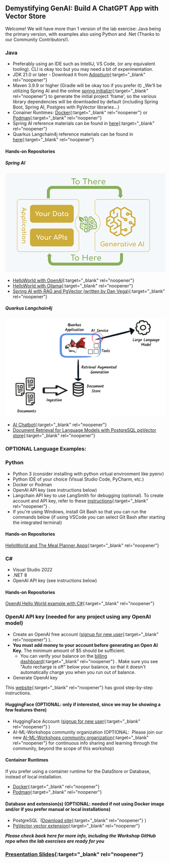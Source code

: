 ## Demystifying GenAI: Build A ChatGPT App with Vector Store

Welcome!  We will have more than 1 version of the lab exercise: Java being the primary version, with examples also using Python and .Net (Thanks to our Community Contributors!).

### Java
- Preferably using an IDE such as IntelliJ, VS Code, (or any equivalent tooling). CLI is okay too but you may need a bit of experimentation.
- JDK 21.0 or later - Download it from [Adoptium](https://adoptium.net/){:target="_blank" rel="noopener"} 
- Maven 3.9.9 or higher (Gradle will be okay too if you prefer it)
_We'll be utilizing Spring AI and the online [spring initializr](https://start.spring.io){:target="_blank" rel="noopener"}  to generate the initial project 'frame', so the various library dependencies will be downloaded by default (including Spring Boot, Spring AI, Postgres with PgVector libraries...)
- Conainer Runtimes: [Docker](https://docs.docker.com/get-started/get-docker/){:target="_blank" rel="noopener"}  or [Podman](https://podman.io/docs/installation){:target="_blank" rel="noopener"} 
- Spring AI reference materials can be found in [here](https://docs.spring.io/spring-ai/reference/){:target="_blank" rel="noopener"}
- Quarkus Langchain4j reference materials can be found in [here](https://quarkus.io/guides/langchain4j/){:target="_blank" rel="noopener"} 

#### Hands-on Repositories

##### Spring AI

![Spring AI](images/spring-ai-integration-diagram-3.png)

- [HelloWorld with OpenAI](https://github.com/ai-ml-workshops/ai-openai-helloworld){:target="_blank" rel="noopener"} 
- [HelloWorld with Ollama](https://github.com/ai-ml-workshops/ai-ollama-helloworld){:target="_blank" rel="noopener"} 
- [Spring AI with RAG and PgVector (written by Dan Vega)](https://www.danvega.dev/blog/2024/10/22/getting-started-with-spring-ai-rag#building-your-first-rag-application){:target="_blank" rel="noopener"} 

##### Quarkus Langchain4j

![Quarkus LangChain4j](images/quarkus-llms-big-picture.png)

- [AI Chatbot](https://github.com/ai-ml-workshops/ai-quarkus-langchain4j-chatbot){:target="_blank" rel="noopener"} 
- [Document Retrieval for Language Models with PostgreSQL pgVector store](https://github.com/ai-ml-workshops/ai-quarkus-langchain4j-doc-retrieval){:target="_blank" rel="noopener"} 

### OPTIONAL Language Examples:

### Python
- Python 3 (consider installing with python virtual environment like pyenv)
- Python IDE of your choice (Visual Studio Code, PyCharm, etc.)
- Docker or Podman
- OpenAI API key (see instructions below)
- Langchain API key to use LangSmith for debugging (optional). To create account and API key, refer to these [instructions](https://docs.smith.langchain.com/administration/how_to_guides/organization_management/create_account_api_key#create-an-account){:target="_blank" rel="noopener"} .
- If you're using Windows, install Git Bash so that you can run the commands below (if using VSCode you can select Git Bash after starting the integrated terminal)

#### Hands-on Repositories

[HelloWorld and The Meal Planner Apps](https://github.com/ai-ml-workshops/meal-planner-chatbot){:target="_blank" rel="noopener"} 

### C#

- Visual Studio 2022
- .NET 8
- OpenAI API key (see instructions below)

#### Hands-on Repositories

[OpenAI Hello World example with C#](https://github.com/ai-ml-workshops/openai-csharp-helloworld){:target="_blank" rel="noopener"} 
 
### OpenAI API key (needed for any project using any OpenAI model)

- Create an OpenAI free account ([signup for new user](https://platform.openai.com/signup/){:target="_blank" rel="noopener"} ).
- **You must add money to your account before generating an Open AI Key.** The minimum amount of $5 should be sufficient. 
  - You can verify your balance on the [billing dashboard](https://platform.openai.com/settings/organization/billing/overview){:target="_blank" rel="noopener"} . Make sure you see "Auto recharge is off" below your balance, so that it doesn't automatically charge you when you run out of balance.
- Generate OpenAI key

This [website](https://coding-boot-camp.github.io/full-stack/ai/openai-account-setup-guide){:target="_blank" rel="noopener"}  has good step-by-step instructions.

#### HuggingFace (OPTIONAL: only if interested, since we may be showing a few features there)
- HuggingFace Account ([signup for new user](https://huggingface.co/){:target="_blank" rel="noopener"} )
- AI-ML-Workshops community organization (OPTIONAL:  Please join our new [AI-ML-Workshops community organization](https://huggingface.co/AI-ML-workshops){:target="_blank" rel="noopener"}  for continuous info sharing and learning through the community, beyond the scope of this workshop)

#### Container Runtimes 
If you prefer using a container runtime for the DataStore or Database, instead of local installation.
 - [Docker](https://www.docker.com/){:target="_blank" rel="noopener"} 
 - [Podman](https://podman.io/){:target="_blank" rel="noopener"} 

#### Database and extension(s) (OPTIONAL: needed if not using Docker image and/or if you prefer manual or local installations)
- PostgreSQL  ([Download site](https://www.postgresql.org/download/){:target="_blank" rel="noopener"} )
- [PgVector vector extension](https://github.com/pgvector/pgvector/blob/master/README.md){:target="_blank" rel="noopener"} 

***Please check back here for more info, including the Workshop GitHub repo when the lab exercises are ready for you***

### [Presentation Slides](https://bit.ly/42cVqoX){:target="_blank" rel="noopener"} 
